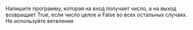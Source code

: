 Напишите программу, которая на вход получает число, а на выход возвращает True, если число целое и False во всех остальных случаях. Не используйте ветвления

